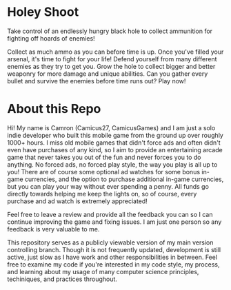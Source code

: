 # Holey Shoot

Take control of an endlessly hungry black hole to collect ammunition for fighting off hoards of enemies!

Collect as much ammo as you can before time is up. Once you've filled your arsenal, it's time to fight for your life! Defend yourself from many different enemies as they try to get you. Grow the hole to collect bigger and better weaponry for more damage and unique abilities. Can you gather every bullet and survive the enemies before time runs out? Play now!


# About this Repo
Hi! My name is Camron (Camicus27, CamicusGames) and I am just a solo indie developer who built this mobile game from the ground up over roughly 1000+ hours. I miss old mobile games that didn't force ads and often didn't even have purchases of any kind, so I aim to provide an entertaining arcade game that never takes you out of the fun and never forces you to do anything. No forced ads, no forced play style, the way you play is all up to you! There are of course some optional ad watches for some bonus in-game currencies, and the option to purchase additional in-game currencies, but you can play your way without ever spending a penny. All funds go directly towards helping me keep the lights on, so of course, every purchase and ad watch is extremely appreciated!

Feel free to leave a review and provide all the feedback you can so I can continue improving the game and fixing issues. I am just one person so any feedback is very valuable to me.

This repository serves as a publicly viewable version of my main version controlling branch. Though it is not frequently updated, development is still active, just slow as I have work and other responsibilities in between. Feel free to examine my code if you're interested in my code style, my process, and learning about my usage of many computer science principles, techiniques, and practices throughout.
